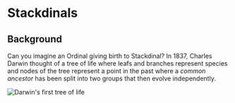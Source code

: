 # Stackdinals

## Background

Can you imagine an Ordinal giving birth to Stackdinal? In 1837, Charles Darwin thought of a tree of life where leafs and branches represent species and nodes of the tree represent a point in the past where a _common ancestor_ has been split into two groups that then evolve independently.  

![Darwin's first tree of life](https://www.researchgate.net/publication/309227548/figure/fig1/AS:597844725612545@1519548698599/Charles-Darwin-tree-of-Life-sketch-from-notebook-B-1837-Reproduced-by-kind-permission.png)
